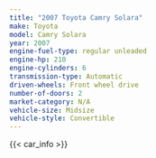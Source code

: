 ```yaml
---
title: "2007 Toyota Camry Solara"
make: Toyota
model: Camry Solara
year: 2007
engine-fuel-type: regular unleaded
engine-hp: 210
engine-cylinders: 6
transmission-type: Automatic
driven-wheels: Front wheel drive
number-of-doors: 2
market-category: N/A
vehicle-size: Midsize
vehicle-style: Convertible
---
```


{{< car_info >}}
